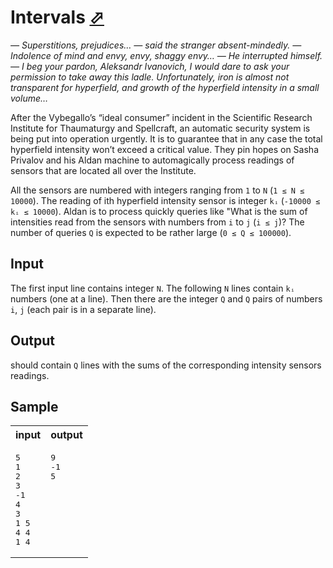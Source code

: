 # Intervals [⬀](https://acm.timus.ru/problem.aspx?space=1&num=1330)

*— Superstitions, prejudices… — said the stranger absent-mindedly. — Indolence of mind and envy, envy, shaggy envy… — He interrupted himself. — I beg your pardon, Aleksandr Ivanovich, I would dare to ask your permission to take away this ladle. Unfortunately, iron is almost not transparent for hyperfield, and growth of the hyperfield intensity in a small volume…*

After the Vybegallo’s “ideal consumer” incident in the Scientific Research Institute for Thaumaturgy and Spellcraft, an automatic security system is being put into operation urgently. It is to guarantee that in any case the total hyperfield intensity won’t exceed a critical value. They pin hopes on Sasha Privalov and his Aldan machine to automagically process readings of sensors that are located all over the Institute.

All the sensors are numbered with integers ranging from `1` to `N` (`1 ≤ N ≤ 10000`). The reading of ith hyperfield intensity sensor is integer `kᵢ` (`-10000 ≤ kᵢ ≤ 10000`). Aldan is to process quickly queries like "What is the sum of intensities read from the sensors with numbers from `i` to `j` (`i ≤ j`)? The number of queries `Q` is expected to be rather large (`0 ≤ Q ≤ 100000`).

## Input

The first input line contains integer `N`. The following `N` lines contain `kᵢ` numbers (one at a line). Then there are the integer `Q` and `Q` pairs of numbers `i`, `j` (each pair is in a separate line).

## Output

should contain `Q` lines with the sums of the corresponding intensity sensors readings.

## Sample

<table>
<tr>
<th>input</th>
<th>output</th>
</tr>
<tr>
<td style="vertical-align: top">
<pre>
5
1
2
3
-1
4
3
1 5
4 4
1 4
</pre>
</td>
<td style="vertical-align: top">
<pre>
9
-1
5
</pre>
</td>
</tr>
</table>
